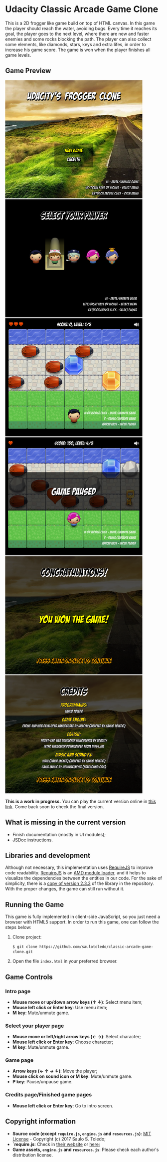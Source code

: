 # Udacity Classic Arcade Game Clone

This is a 2D frogger like game build on top of HTML canvas. In this game the player should reach the water, avoiding bugs. Every time it reaches its goal, the player goes to the next level, where there are new and faster enemies and some rocks blocking the path. The player can also collect some elements, like diamonds, stars, keys and extra lifes, in order to increase his game score. The game is won when the player finishes all game levels.

## Game Preview

![Intro screen](./misc/intro_screenshot.png)
![Player selection screen](./misc/player_selection_screenshot.png)
![Game with a boy](./misc/game_boy_screenshot.png)
![Game paused with a girl](./misc/game_paused_girl_screenshot.png)
![Congratulations screen](./misc/congrats_screenshot.png)
![Credits screen](./misc/credits_screenshot.png)

**This is a work in progress.** You can play the current version online in [this link](https://saulotoledo.github.io/classic-arcade-game-clone/). Come back soon to check the final version.

## What is missing in the current version

- Finish documentation (mostly in UI modules);
- JSDoc instructions.

## Libraries and development

Although not necessary, this implementation uses [RequireJS](http://requirejs.org/) to improve code readability. [RequireJS](http://requirejs.org/) is an [AMD module loader](http://requirejs.org/docs/whyamd.html), and it helps to visualize the dependencies between the entities in our code. For the sake of simplicity, there is a [copy of version 2.3.3](js/libs/require.js) of the library in the repository. With the proper changes, the game can still run without it.

## Running the Game

This game is fully implemented in client-side JavaScript, so you just need a browser with HTML5 support. In order to run this game, one can follow the steps below:

1. Clone project:

    ```
    $ git clone https://github.com/saulotoledo/classic-arcade-game-clone.git
    ```

2. Open the file `index.html` in your preferred browser.

## Game Controls

### Intro page
- **Mouse move or up/down arrow keys (&#8593; &#8595;)**: Select menu item;
- **Mouse left click or Enter key**: Use menu item;
- **M key**: Mute/unmute game.

### Select your player page
- **Mouse move or left/right arrow keys (&#8592; &#8594;)**: Select character;
- **Mouse left click or Enter key**: Choose character;
- **M key**: Mute/unmute game.

### Game page
- **Arrow keys (&#8592; &#8593; &#8594; &#8595;)**: Move the player;
- **Mouse click on sound icon or M key**: Mute/unmute game.
- **P key**: Pause/unpause game.

### Credits page/Finished game pages
- **Mouse left click or Enter key**: Go to intro screen.

## Copyright information

- **Source code (except `require.js`, `engine.js` and `resources.js`)**: [MIT License](LICENSE.md) - Copyright (c) 2017 Saulo S. Toledo;
- **`require.js**: Check in [their website](http://requirejs.org/) or [here](https://github.com/requirejs/requirejs/blob/master/LICENSE);
- **Game assets, `engine.js` and `resources.js`**: Please check each author's distribution license.
